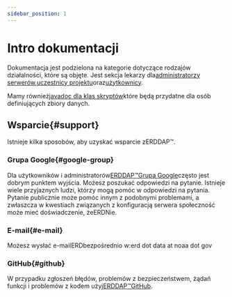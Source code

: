 ```yaml
---
sidebar_position: 1
---
```


# Intro dokumentacji

Dokumentacja jest podzielona na kategorie dotyczące rodzajów działalności, które są objęte. Jest sekcja lekarzy dla[administratorzy serwerów](/docs/category/server-administration/),[uczestnicy projektu](/docs/category/contributing/)oraz[użytkownicy](/docs/category/user/).

Mamy również[javadoc dla klas skryptów](/docs/dokka/)które będą przydatne dla osób definiujących zbiory danych.

## Wsparcie{#support} 
Istnieje kilka sposobów, aby uzyskać wsparcie zERDDAP™.
### Grupa Google{#google-group} 
Dla użytkowników i administratorów[ERDDAP™Grupa Google](https://groups.google.com/g/erddap)często jest dobrym punktem wyjścia. Możesz poszukać odpowiedzi na pytanie. Istnieje wiele przyjaznych ludzi, którzy mogą pomóc w odpowiedzi na pytania. Pytanie publicznie może pomóc innym z podobnymi problemami, a zwłaszcza w kwestiach związanych z konfiguracją serwera społeczność może mieć doświadczenie, żeERDNie.
### E-mail{#e-mail} 
Możesz wysłać e-mailERDbezpośrednio w:erd dot data at noaa dot gov
### GitHub{#github} 
W przypadku zgłoszeń błędów, problemów z bezpieczeństwem, żądań funkcji i problemów z kodem użyj[ERDDAP™GitHub](https://github.com/ERDDAP/erddap/).
